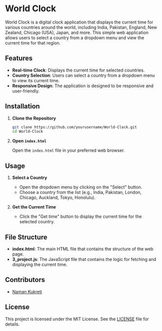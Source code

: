 # World Clock

World Clock is a digital clock application that displays the current time for various countries around the world, including India, Pakistan, England, New Zealand, Chicago (USA), Japan, and more. This simple web application allows users to select a country from a dropdown menu and view the current time for that region.

## Features

- **Real-time Clock**: Displays the current time for selected countries.
- **Country Selection**: Users can select a country from a dropdown menu to view its current time.
- **Responsive Design**: The application is designed to be responsive and user-friendly.

## Installation

1. **Clone the Repository**

   ```bash
   git clone https://github.com/yourusername/World-Clock.git
   cd World-Clock
   ```

2. **Open `index.html`**

   Open the `index.html` file in your preferred web browser.

## Usage

1. **Select a Country**

   - Open the dropdown menu by clicking on the "Select" button.
   - Choose a country from the list (e.g., India, Pakistan, London, Chicago, Auckland, Tokyo, Honolulu).

2. **Get the Current Time**

   - Click the "Get time" button to display the current time for the selected country.

## File Structure

- **index.html**: The main HTML file that contains the structure of the web page.
- **3_project.js**: The JavaScript file that contains the logic for fetching and displaying the current time.

## Contributors
- [Naman Kukreti](https://github.com/kukretinaman)

## License

This project is licensed under the MIT License. See the [LICENSE](LICENSE) file for details.
